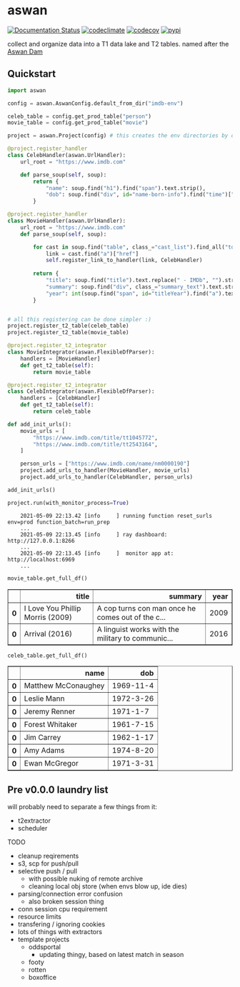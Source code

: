 # aswan

[![Documentation Status](https://readthedocs.org/projects/aswan/badge/?version=latest)](https://aswan.readthedocs.io/en/latest)
[![codeclimate](https://img.shields.io/codeclimate/maintainability/endremborza/aswan.svg)](https://codeclimate.com/github/endremborza/aswan)
[![codecov](https://img.shields.io/codecov/c/github/endremborza/aswan)](https://codecov.io/gh/endremborza/aswan)
[![pypi](https://img.shields.io/pypi/v/aswan.svg)](https://pypi.org/project/aswan/)

collect and organize data into a T1 data lake and T2 tables. 
named after the [Aswan Dam](https://en.wikipedia.org/wiki/Aswan_Dam)

## Quickstart


```python
import aswan

config = aswan.AswanConfig.default_from_dir("imdb-env")

celeb_table = config.get_prod_table("person")
movie_table = config.get_prod_table("movie")

project = aswan.Project(config) # this creates the env directories by default

@project.register_handler
class CelebHandler(aswan.UrlHandler):
    url_root = "https://www.imdb.com"

    def parse_soup(self, soup):
        return {
            "name": soup.find("h1").find("span").text.strip(),
            "dob": soup.find("div", id="name-born-info").find("time")["datetime"],
        }

@project.register_handler
class MovieHandler(aswan.UrlHandler):
    url_root = "https://www.imdb.com"
    def parse_soup(self, soup):

        for cast in soup.find("table", class_="cast_list").find_all("td", class_="primary_photo")[:3]:
            link = cast.find("a")["href"]
            self.register_link_to_handler(link, CelebHandler)
        
        return {
            "title": soup.find("title").text.replace(" - IMDb", "").strip(),
            "summary": soup.find("div", class_="summary_text").text.strip(),
            "year": int(soup.find("span", id="titleYear").find("a").text),
        }


# all this registering can be done simpler :)
project.register_t2_table(celeb_table)
project.register_t2_table(movie_table)

@project.register_t2_integrator
class MovieIntegrator(aswan.FlexibleDfParser):
    handlers = [MovieHandler]
    def get_t2_table(self):
        return movie_table

@project.register_t2_integrator
class CelebIntegrator(aswan.FlexibleDfParser):
    handlers = [CelebHandler]
    def get_t2_table(self):
        return celeb_table

def add_init_urls():
    movie_urls = [
        "https://www.imdb.com/title/tt1045772",
        "https://www.imdb.com/title/tt2543164",
    ]

    person_urls = ["https://www.imdb.com/name/nm0000190"]
    project.add_urls_to_handler(MovieHandler, movie_urls)
    project.add_urls_to_handler(CelebHandler, person_urls)

add_init_urls()

project.run(with_monitor_process=True)
```

```
    2021-05-09 22:13.42 [info     ] running function reset_surls   env=prod function_batch=run_prep
    ...
    2021-05-09 22:13.45 [info     ] ray dashboard: http://127.0.0.1:8266
    ...
    2021-05-09 22:13.45 [info     ]  monitor app at: http://localhost:6969
    ...
```

```python
movie_table.get_full_df()
```
<table border="1" class="dataframe">
  <thead>
    <tr style="text-align: right;">
      <th></th>
      <th>title</th>
      <th>summary</th>
      <th>year</th>
    </tr>
  </thead>
  <tbody>
    <tr>
      <th>0</th>
      <td>I Love You Phillip Morris (2009)</td>
      <td>A cop turns con man once he comes out of the c...</td>
      <td>2009</td>
    </tr>
    <tr>
      <th>0</th>
      <td>Arrival (2016)</td>
      <td>A linguist works with the military to communic...</td>
      <td>2016</td>
    </tr>
  </tbody>
</table>


```python
celeb_table.get_full_df()
```
<table border="1" class="dataframe">
  <thead>
    <tr style="text-align: right;">
      <th></th>
      <th>name</th>
      <th>dob</th>
    </tr>
  </thead>
  <tbody>
    <tr>
      <th>0</th>
      <td>Matthew McConaughey</td>
      <td>1969-11-4</td>
    </tr>
    <tr>
      <th>0</th>
      <td>Leslie Mann</td>
      <td>1972-3-26</td>
    </tr>
    <tr>
      <th>0</th>
      <td>Jeremy Renner</td>
      <td>1971-1-7</td>
    </tr>
    <tr>
      <th>0</th>
      <td>Forest Whitaker</td>
      <td>1961-7-15</td>
    </tr>
    <tr>
      <th>0</th>
      <td>Jim Carrey</td>
      <td>1962-1-17</td>
    </tr>
    <tr>
      <th>0</th>
      <td>Amy Adams</td>
      <td>1974-8-20</td>
    </tr>
    <tr>
      <th>0</th>
      <td>Ewan McGregor</td>
      <td>1971-3-31</td>
    </tr>
  </tbody>
</table>




## Pre v0.0.0 laundry list

will probably need to separate a few things from it:
- t2extractor
- scheduler

TODO
- cleanup reqirements
- s3, scp for push/pull
- selective push / pull
  - with possible nuking of remote archive
  - cleaning local obj store (when envs blow up, ide dies)
- parsing/connection error confusion
  - also broken session thing
- conn session cpu requirement
- resource limits
- transfering / ignoring cookies
- lots of things with extractors
- template projects
  - oddsportal
    - updating thingy, based on latest match in season
  - footy
  - rotten
  - boxoffice
